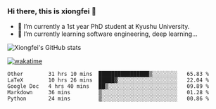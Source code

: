 ### Hi there, this is xiongfei 👋


- 🔭 I’m currently a 1st year PhD student at Kyushu University.
- 🌱 I’m currently learning software engineering, deep learning...

<!--
**Toma62299781/Toma62299781** is a ✨ _special_ ✨ repository because its `README.md` (this file) appears on your GitHub profile.
Here are some ideas to get you started:
-->

![Xiongfei's GitHub stats](https://github-readme-stats.vercel.app/api?username=Toma62299781)


[![wakatime](https://wakatime.com/badge/user/9e8d5516-d162-43e7-9563-87295d455a71.svg)](https://wakatime.com/@9e8d5516-d162-43e7-9563-87295d455a71)

<!--START_SECTION:waka-->
```text
Other        31 hrs 10 mins  ████████████████▒░░░░░░░░   65.83 % 
LaTeX        10 hrs 26 mins  █████▓░░░░░░░░░░░░░░░░░░░   22.04 % 
Google Doc   4 hrs 40 mins   ██▒░░░░░░░░░░░░░░░░░░░░░░   09.89 % 
Markdown     36 mins         ▒░░░░░░░░░░░░░░░░░░░░░░░░   01.28 % 
Python       24 mins         ▒░░░░░░░░░░░░░░░░░░░░░░░░   00.86 % 
```
<!--END_SECTION:waka-->

